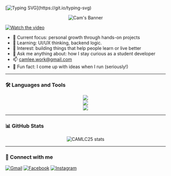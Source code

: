 [![Typing SVG](https://readme-typing-svg.demolab.com?font=Fira+Code&pause=1000&width=435&lines=Xin+ch%C3%A0o+%F0%9F%91%8B%2C+t%C3%B4i+l%C3%A0+CAM.;Hi+%F0%9F%91%8B%2C+I'm+CAM.;%E3%81%93%E3%82%93%E3%81%AB%E3%81%A1%E3%81%AF%E3%80%81CAM%E3%81%A7%E3%81%99%E3%80%82;%E4%BD%A0%E5%A5%BD%EF%BC%8C%E6%88%91%E6%98%AFCAM%E3%80%82;%EC%95%88%EB%85%95%ED%95%98%EC%84%B8%EC%9A%94%2C+%EC%A0%80%EB%8A%94+CAM%EC%9E%85%EB%8B%88%EB%8B%A4.)](https://git.io/typing-svg)

<p align="center">
  <img src="https://i.imgur.com/yourBannerID.png" alt="Cam's Banner" />
</p>

[![Watch the video](https://img.youtube.com/vi/VIDEO_ID/maxresdefault.jpg)](https://www.youtube.com/watch?v=VIDEO_ID)

- 🚧 Current focus: personal growth through hands-on projects
- 🌱 Learning: UI/UX thinking, backend logic.
- 🧠 Interest: building things that help people learn or live better
- 💬 Ask me anything about: how I stay curious as a student developer
- 📫 camlee.work@gmail.com
- 🏃 Fun fact: I come up with ideas when I run (seriously!)

---

### 🛠️ Languages and Tools
<p align="center">
  <img src="https://skillicons.dev/icons?i=java,kotlin,cpp,c,php,python,html,css,js,bootstrap" />
  <br />
  <img src="https://skillicons.dev/icons?i=androidstudio,eclipse,idea,vscode,figma,postman,git,github" />
  <br />
  <img src="https://skillicons.dev/icons?i=laravel,spring,nodejs,firebase,mysql" />
</p>


---

### 📊 GitHub Stats
<p align="center">
  <img src="https://github-readme-stats.vercel.app/api?username=CAMLC25&show_icons=true&theme=radical" alt="CAMLC25 stats" />
</p>

---

### 🔗 Connect with me
[![Gmail](https://img.shields.io/badge/Gmail-c14438?style=for-the-badge&logo=gmail&logoColor=white)](mailto:camlee.work@gmail.com)
[![Facebook](https://img.shields.io/badge/Facebook-1877F2?style=for-the-badge&logo=facebook&logoColor=white)](https://www.facebook.com/blvck.camle)
[![Instagram](https://img.shields.io/badge/Instagram-E4405F?style=for-the-badge&logo=instagram&logoColor=white)](https://www.instagram.com/lc.blvck?utm_source=ig_web_button_share_sheet&igsh=OHoybXhscHJqMngw)
